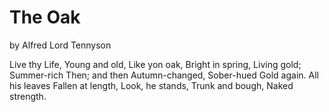 # The Oak
by Alfred Lord Tennyson

Live thy Life,
Young and old,
Like yon oak,
Bright in spring,
Living gold;
Summer-rich
Then; and then
Autumn-changed,
Sober-hued
Gold again.
All his leaves
Fallen at length,
Look, he stands,
Trunk and bough,
Naked strength.

